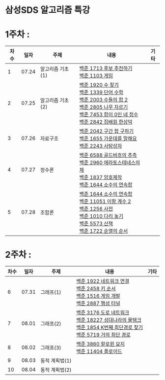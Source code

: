 # 삼성SDS 알고리즘 특강

# 1주차 : 
|차수|일자|주제|내용|기타|
|---|---|---|---|---|
|1|07.24|알고리즘 기초(1)|[백준 1713 후보 추천하기](https://www.acmicpc.net/problem/1713)<br>[백준 1103 게임](https://www.acmicpc.net/problem/1103)||
|2|07.25|알고리즘 기초(2)|[백준 1920 수 찾기](https://www.acmicpc.net/problem/1920)<br>[백준 1339 단어 수학](https://www.acmicpc.net/problem/1339)<br>[백준 2003 수들의 합 2](https://www.acmicpc.net/problem/2003)<br>[백준 2805 나무 자르기](https://www.acmicpc.net/problem/2805)<br>[백준 7453 합이 0인 네 정수](https://www.acmicpc.net/problem/7453)<br>[백준 2842 집배원 한상덕](https://www.acmicpc.net/problem/2842)||
|3|07.26|자료구조|[백준 2042 구간 합 구하기](https://www.acmicpc.net/problem/2042)<br>[백준 1655 가운데를 말해요](https://www.acmicpc.net/problem/1655)<br>[백준 2243 사탕상자](https://www.acmicpc.net/problem/2243)||
|4|07.27|정수론|[백준 6588 골드바흐의 추측](https://www.acmicpc.net/problem/6588)<br>[백준 2960 에라토스테네스의 체](https://www.acmicpc.net/problem/2960)<br>[백준 1837 암호제작](https://www.acmicpc.net/problem/1837)<br>[백준 1644 소수의 연속합](https://www.acmicpc.net/problem/1644)||
|5|07.28|조합론|[백준 1644 소수의 연속합](https://www.acmicpc.net/problem/1644)<br>[백준 11051 이항 계수 2](https://www.acmicpc.net/problem/11051)<br>[백준 1256 사전](https://www.acmicpc.net/problem/1256)<br>[백준 1010 다리 놓기](https://www.acmicpc.net/problem/1010)<br>[백준 5573 산책](https://www.acmicpc.net/problem/5573)<br>[백준 1722 순열의 순서](https://www.acmicpc.net/problem/1722)|

# 2주차 :
|차수|일자|주제|내용|기타|
|---|---|---|---|---|
|6|07.31|그래프(1)|[백준 1922 네트워크 연결](https://www.acmicpc.net/problem/1922)<br>[백준 2458 키 순서](https://www.acmicpc.net/problem/2458)<br>[백준 1516 게임 개발](https://www.acmicpc.net/problem/1516)<br>[백준 2887 행성 터널](https://www.acmicpc.net/problem/2887)||
|7|08.01|그래프(2)|[백준 3176 도로 네트워크](https://www.acmicpc.net/problem/3176)<br>[백준 18227 성대나라의 물탱크](https://www.acmicpc.net/problem/18227)<br>[백준 1854 K번째 최단경로 찾기](https://www.acmicpc.net/problem/1854)<br>[백준 5719 거의 최단 경로](https://www.acmicpc.net/problem/5719)||
|8|08.02|그래프(3)|[백준 3860 할로윈 묘지](https://www.acmicpc.net/problem/3860)<br>[백준 11404 플로이드](https://www.acmicpc.net/problem/11404)||
|9|08.03|동적 계획법(1)|||
|10|08.04|동적 계획법(2)|||
